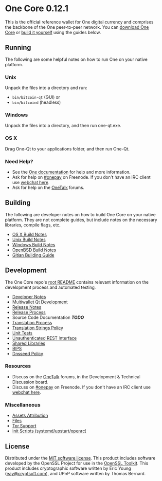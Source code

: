 One Core 0.12.1
=====================

This is the official reference wallet for One digital currency and comprises the backbone of the One peer-to-peer network. You can [download One Core](https://www.one.org/downloads/) or [build it yourself](#building) using the guides below.

Running
---------------------
The following are some helpful notes on how to run One on your native platform.

### Unix

Unpack the files into a directory and run:

- `bin/bitcoin-qt` (GUI) or
- `bin/bitcoind` (headless)

### Windows

Unpack the files into a directory, and then run one-qt.exe.

### OS X

Drag One-Qt to your applications folder, and then run One-Qt.

### Need Help?

* See the [One documentation](https://onepay.atlassian.net/wiki/display/DOC)
for help and more information.
* Ask for help on [#onepay](http://webchat.freenode.net?channels=onepay) on Freenode. If you don't have an IRC client use [webchat here](http://webchat.freenode.net?channels=onepay).
* Ask for help on the [OneTalk](https://onetalk.org/) forums.

Building
---------------------
The following are developer notes on how to build One Core on your native platform. They are not complete guides, but include notes on the necessary libraries, compile flags, etc.

- [OS X Build Notes](build-osx.md)
- [Unix Build Notes](build-unix.md)
- [Windows Build Notes](build-windows.md)
- [OpenBSD Build Notes](build-openbsd.md)
- [Gitian Building Guide](gitian-building.md)

Development
---------------------
The One Core repo's [root README](/README.md) contains relevant information on the development process and automated testing.

- [Developer Notes](developer-notes.md)
- [Multiwallet Qt Development](multiwallet-qt.md)
- [Release Notes](release-notes.md)
- [Release Process](release-process.md)
- Source Code Documentation ***TODO***
- [Translation Process](translation_process.md)
- [Translation Strings Policy](translation_strings_policy.md)
- [Unit Tests](unit-tests.md)
- [Unauthenticated REST Interface](REST-interface.md)
- [Shared Libraries](shared-libraries.md)
- [BIPS](bips.md)
- [Dnsseed Policy](dnsseed-policy.md)

### Resources
* Discuss on the [OneTalk](https://onetalk.org/) forums, in the Development & Technical Discussion board.
* Discuss on [#onepay](http://webchat.freenode.net/?channels=onepay) on Freenode. If you don't have an IRC client use [webchat here](http://webchat.freenode.net/?channels=onepay).

### Miscellaneous
- [Assets Attribution](assets-attribution.md)
- [Files](files.md)
- [Tor Support](tor.md)
- [Init Scripts (systemd/upstart/openrc)](init.md)

License
---------------------
Distributed under the [MIT software license](http://www.opensource.org/licenses/mit-license.php).
This product includes software developed by the OpenSSL Project for use in the [OpenSSL Toolkit](https://www.openssl.org/). This product includes
cryptographic software written by Eric Young ([eay@cryptsoft.com](mailto:eay@cryptsoft.com)), and UPnP software written by Thomas Bernard.
